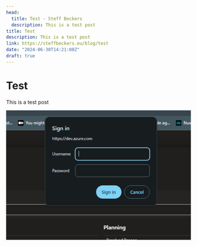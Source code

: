 ```yaml
---
head:
  title: Test - Steff Beckers
  description: This is a test post
title: Test
description: This is a test post
link: https://steffbeckers.eu/blog/test
date: "2024-06-30T14:21:00Z"
draft: true
---
```


# Test

This is a test post

![Image](/blog/test/20240624_164405.png)
